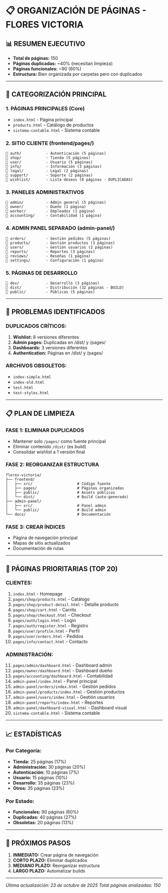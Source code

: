 # 📋 ORGANIZACIÓN DE PÁGINAS - FLORES VICTORIA

## 📊 RESUMEN EJECUTIVO
- **Total de páginas:** 150
- **Páginas duplicadas:** ~40% (necesitan limpieza)
- **Páginas funcionales:** ~90 (60%)
- **Estructura:** Bien organizada por carpetas pero con duplicados

---

## 🎯 CATEGORIZACIÓN PRINCIPAL

### 1. **PÁGINAS PRINCIPALES (Core)**
- `index.html` - Página principal
- `products.html` - Catálogo de productos  
- `sistema-contable.html` - Sistema contable

### 2. **SITIO CLIENTE (frontend/pages/)**
```
📁 auth/           - Autenticación (5 páginas)
📁 shop/           - Tienda (5 páginas)
📁 user/           - Usuario (5 páginas)
📁 info/           - Información (3 páginas)
📁 legal/          - Legal (2 páginas)
📁 support/        - Soporte (2 páginas)
📁 wishlist/       - Lista deseos (8 páginas - DUPLICADAS)
```

### 3. **PANELES ADMINISTRATIVOS**
```
📁 admin/          - Admin general (5 páginas)
📁 owner/          - Dueño (1 página)
📁 worker/         - Empleados (1 página)
📁 accounting/     - Contabilidad (1 página)
```

### 4. **ADMIN PANEL SEPARADO (admin-panel/)**
```
📁 orders/         - Gestión pedidos (5 páginas)
📁 products/       - Gestión productos (3 páginas)
📁 users/          - Gestión usuarios (2 páginas)
📁 reports/        - Reportes (3 páginas)
📁 reviews/        - Reseñas (1 página)
📁 settings/       - Configuración (1 página)
```

### 5. **PÁGINAS DE DESARROLLO**
```
📁 dev/            - Desarrollo (3 páginas)
📁 dist/           - Distribución (32 páginas - BUILD)
📁 public/         - Públicas (5 páginas)
```

---

## 🚨 PROBLEMAS IDENTIFICADOS

### **DUPLICADOS CRÍTICOS:**
1. **Wishlist:** 8 versiones diferentes
2. **Admin pages:** Duplicadas en /dist/ y /pages/
3. **Dashboards:** 3 versiones diferentes
4. **Authentication:** Páginas en /dist/ y /pages/

### **ARCHIVOS OBSOLETOS:**
- `index-simple.html`
- `index-old.html`
- `test.html`
- `test-styles.html`

---

## 📋 PLAN DE LIMPIEZA

### **FASE 1: ELIMINAR DUPLICADOS**
- Mantener solo `/pages/` como fuente principal
- Eliminar contenido `/dist/` (es build)
- Consolidar wishlist a 1 versión final

### **FASE 2: REORGANIZAR ESTRUCTURA**
```
flores-victoria/
├── frontend/
│   ├── src/                    # Código fuente
│   ├── pages/                  # Páginas organizadas
│   ├── public/                 # Assets públicos
│   └── dist/                   # Build (auto-generado)
├── admin-panel/
│   ├── src/                    # Panel admin
│   └── public/                 # Build admin
└── docs/                       # Documentación
```

### **FASE 3: CREAR ÍNDICES**
- Página de navegación principal
- Mapas de sitio actualizados
- Documentación de rutas

---

## 🎯 PÁGINAS PRIORITARIAS (TOP 20)

### **CLIENTES:**
1. `index.html` - Homepage
2. `pages/shop/products.html` - Catálogo
3. `pages/shop/product-detail.html` - Detalle producto
4. `pages/shop/cart.html` - Carrito
5. `pages/shop/checkout.html` - Checkout
6. `pages/auth/login.html` - Login
7. `pages/auth/register.html` - Registro
8. `pages/user/profile.html` - Perfil
9. `pages/user/orders.html` - Pedidos
10. `pages/info/contact.html` - Contacto

### **ADMINISTRACIÓN:**
11. `pages/admin/dashboard.html` - Dashboard admin
12. `pages/owner/dashboard.html` - Dashboard dueño
13. `pages/accounting/dashboard.html` - Contabilidad
14. `admin-panel/index.html` - Panel principal
15. `admin-panel/orders/index.html` - Gestión pedidos
16. `admin-panel/products/index.html` - Gestión productos
17. `admin-panel/users/index.html` - Gestión usuarios
18. `admin-panel/reports/index.html` - Reportes
19. `admin-panel/dashboard-visual.html` - Dashboard visual
20. `sistema-contable.html` - Sistema contable

---

## 📈 ESTADÍSTICAS

### **Por Categoría:**
- **Tienda:** 25 páginas (17%)
- **Administración:** 30 páginas (20%)
- **Autenticación:** 10 páginas (7%)
- **Usuario:** 15 páginas (10%)
- **Desarrollo:** 35 páginas (23%)
- **Otros:** 35 páginas (23%)

### **Por Estado:**
- **Funcionales:** 90 páginas (60%)
- **Duplicadas:** 40 páginas (27%)
- **Obsoletas:** 20 páginas (13%)

---

## 🚀 PRÓXIMOS PASOS

1. **INMEDIATO:** Crear página de navegación
2. **CORTO PLAZO:** Eliminar duplicados
3. **MEDIANO PLAZO:** Reorganizar estructura
4. **LARGO PLAZO:** Automatizar builds

---

*Última actualización: 23 de octubre de 2025*
*Total páginas analizadas: 150*